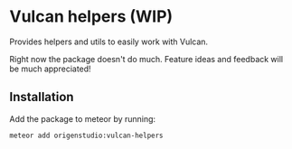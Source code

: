 # Vulcan helpers (WIP)

Provides helpers and utils to easily work with Vulcan.

Right now the package doesn't do much. Feature ideas and feedback will be much appreciated!


## Installation

Add the package to meteor by running:

```bash
meteor add origenstudio:vulcan-helpers
```
